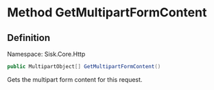 # Method GetMultipartFormContent

## Definition
Namespace: Sisk.Core.Http

```csharp
public MultipartObject[] GetMultipartFormContent()
```

Gets the multipart form content for this request.

